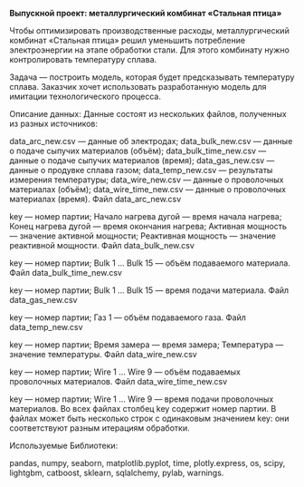 **Выпускной проект: металлургический комбинат «Стальная птица»**

Чтобы оптимизировать производственные расходы, металлургический комбинат «Стальная птица» решил уменьшить потребление электроэнергии на этапе обработки стали. Для этого комбинату нужно контролировать температуру сплава.

Задача — построить модель, которая будет предсказывать температуру сплава. Заказчик хочет использовать разработанную модель для имитации технологического процесса.

Описание данных:
Данные состоят из нескольких файлов, полученных из разных источников:

data_arc_new.csv — данные об электродах;
data_bulk_new.csv — данные о подаче сыпучих материалов (объём);
data_bulk_time_new.csv — данные о подаче сыпучих материалов (время);
data_gas_new.csv — данные о продувке сплава газом;
data_temp_new.csv — результаты измерения температуры;
data_wire_new.csv — данные о проволочных материалах (объём);
data_wire_time_new.csv — данные о проволочных материалах (время).
Файл data_arc_new.csv

key — номер партии;
Начало нагрева дугой — время начала нагрева;
Конец нагрева дугой — время окончания нагрева;
Активная мощность — значение активной мощности;
Реактивная мощность — значение реактивной мощности.
Файл data_bulk_new.csv

key — номер партии;
Bulk 1 … Bulk 15 — объём подаваемого материала.
Файл data_bulk_time_new.csv

key — номер партии;
Bulk 1 … Bulk 15 — время подачи материала.
Файл data_gas_new.csv

key — номер партии;
Газ 1 — объём подаваемого газа.
Файл data_temp_new.csv

key — номер партии;
Время замера — время замера;
Температура — значение температуры.
Файл data_wire_new.csv

key — номер партии;
Wire 1 … Wire 9 — объём подаваемых проволочных материалов.
Файл data_wire_time_new.csv

key — номер партии;
Wire 1 … Wire 9 — время подачи проволочных материалов.
Во всех файлах столбец key содержит номер партии. В файлах может быть несколько строк с одинаковым значением key: они соответствуют разным итерациям обработки.



Используемые Библиотеки:

pandas, numpy, seaborn, matplotlib.pyplot, time, plotly.express, os, scipy, lightgbm, catboost, sklearn, sqlalchemy, pylab, warnings.


